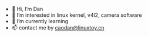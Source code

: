 - 👋 Hi, I’m Dan
- 👀 I’m interested in linux kernel, v4l2, camera software
- 🌱 I’m currently learning 
- 📫 contact me by caodan@linuxtoy.cn

<!---
caodan4linux/caodan4linux is a ✨ special ✨ repository because its `README.md` (this file) appears on your GitHub profile.
You can click the Preview link to take a look at your changes.
--->
